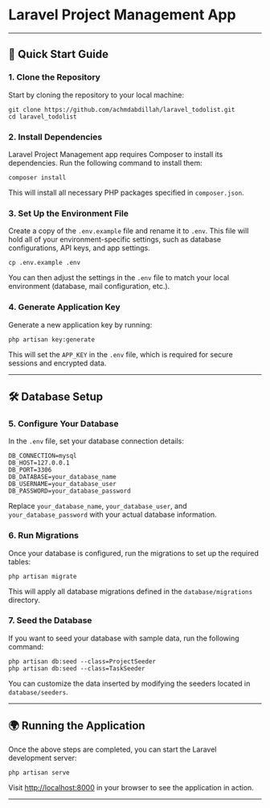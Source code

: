 Laravel Project Management App
==================
 

* * *

🚀 Quick Start Guide
--------------------

### 1\. **Clone the Repository**

Start by cloning the repository to your local machine:

    git clone https://github.com/achmdabdillah/laravel_todolist.git
    cd laravel_todolist

### 2\. **Install Dependencies**

Laravel Project Management app requires Composer to install its dependencies. Run the following command to install them:

    composer install

This will install all necessary PHP packages specified in `composer.json`.

### 3\. **Set Up the Environment File**

Create a copy of the `.env.example` file and rename it to `.env`. This file will hold all of your environment-specific settings, such as database configurations, API keys, and app settings.

    cp .env.example .env

You can then adjust the settings in the `.env` file to match your local environment (database, mail configuration, etc.).

### 4\. **Generate Application Key**

Generate a new application key by running:

    php artisan key:generate

This will set the `APP_KEY` in the `.env` file, which is required for secure sessions and encrypted data.

* * *

🛠️ Database Setup
------------------

### 5\. **Configure Your Database**

In the `.env` file, set your database connection details:

    DB_CONNECTION=mysql
    DB_HOST=127.0.0.1
    DB_PORT=3306
    DB_DATABASE=your_database_name
    DB_USERNAME=your_database_user
    DB_PASSWORD=your_database_password

Replace `your_database_name`, `your_database_user`, and `your_database_password` with your actual database information.

### 6\. **Run Migrations**

Once your database is configured, run the migrations to set up the required tables:

    php artisan migrate

This will apply all database migrations defined in the `database/migrations` directory.

### 7\. **Seed the Database**

If you want to seed your database with sample data, run the following command:

    php artisan db:seed --class=ProjectSeeder
    php artisan db:seed --class=TaskSeeder

You can customize the data inserted by modifying the seeders located in `database/seeders`.

* * *

🌍 Running the Application
--------------------------

Once the above steps are completed, you can start the Laravel development server:

    php artisan serve

Visit [http://localhost:8000](http://localhost:8000) in your browser to see the application in action.

* * *

